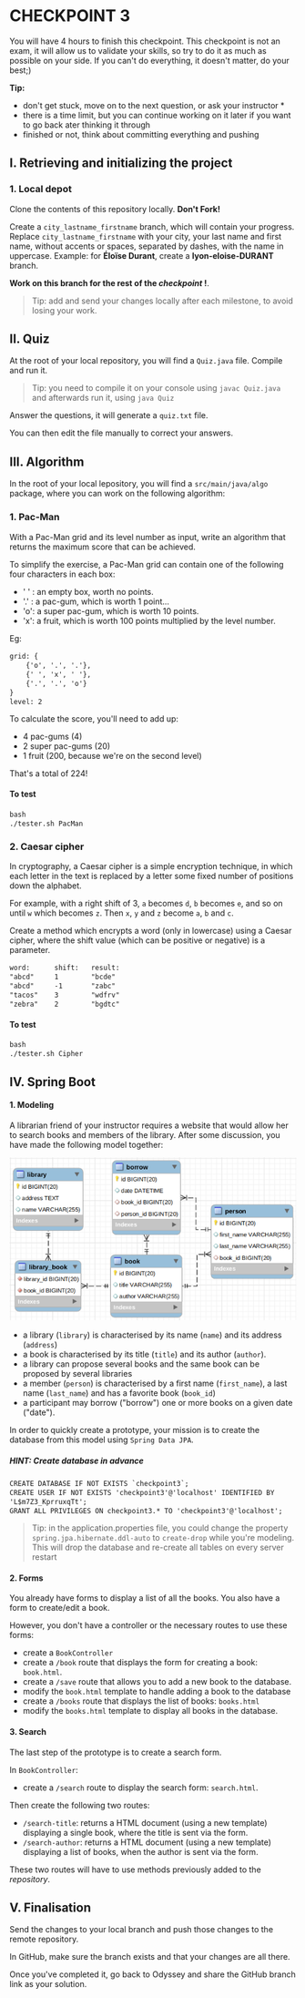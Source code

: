 # CHECKPOINT 3

You will have 4 hours to finish this checkpoint. This checkpoint is not an exam, it will allow us to validate your skills, so try to do it as much as possible on your side. If you can't do everything, it doesn't matter, do your best;)


**Tip:**

* don't get stuck, move on to the next question, or ask your instructor *
* there is a time limit, but you can continue working on it later if you want to go back ater thinking it through
* finished or not, think about committing everything and pushing

## I. Retrieving and initializing the project

### 1. Local depot

Clone the contents of this repository locally. **Don't Fork!**

Create a `city_lastname_firstname` branch, which will contain your progress. Replace `city_lastname_firstname` with your city, your last name and first name, without accents or spaces, separated by dashes, with the name in uppercase. Example: for **Éloïse Durant**, create a **lyon-eloise-DURANT** branch.

**Work on this branch for the rest of the *checkpoint* !**.

> Tip: add and send your changes locally after each milestone, to avoid losing your work.

## II. Quiz

At the root of your local repository, you will find a `Quiz.java` file. Compile and run it.

> Tip: you need to compile it on your console using `javac Quiz.java` and afterwards run it, using `java Quiz`

Answer the questions, it will generate a `quiz.txt` file.

You can then edit the file manually to correct your answers.

## III. Algorithm

In the root of your local lepository, you will find a `src/main/java/algo` package, where you can work on the following algorithm:

### 1. Pac-Man

With a Pac-Man grid and its level number as input, write an algorithm that returns the maximum score that can be achieved.

To simplify the exercise, a Pac-Man grid can contain one of the following four characters in each box:

* ' ' : an empty box, worth no points.
* '.' : a pac-gum, which is worth 1 point...
* 'o': a super pac-gum, which is worth 10 points.
* 'x': a fruit, which is worth 100 points multiplied by the level number.

Eg:

```
grid: {
    {'o', '.', '.'},
    {' ', 'x', ' '},
    {'.', '.', 'o'}
}
level: 2
```

To calculate the score, you'll need to add up:

* 4 pac-gums (4)
* 2 super pac-gums (20)
* 1 fruit (200, because we're on the second level)

That's a total of 224!

#### To test
```
bash
./tester.sh PacMan
```

### 2. Caesar cipher
       
In cryptography, a Caesar cipher is a simple encryption technique, in which each letter in the text is replaced by a letter some fixed number of positions down the alphabet.

For example, with a right shift of 3, `a` becomes `d`, `b` becomes `e`, and so on until `w` which becomes `z`. Then `x`, `y` and `z` become `a`, `b` and `c`. 

Create a method which encrypts a word (only in lowercase) using a Caesar cipher, where the shift value (which can be positive or negative) is a parameter.

```
word:      shift:   result:
"abcd"     1        "bcde"
"abcd"     -1       "zabc"
"tacos"    3        "wdfrv"
"zebra"    2        "bgdtc"
```

#### To test

```
bash
./tester.sh Cipher
```

## IV. Spring Boot

#### 1. Modeling

A librarian friend of your instructor requires a website that would allow her to search books and members of the library. After some discussion, you have made the following model together:

![library model](database/checkpoint3_model.png)

* a library (`library`) is characterised by its name (`name`) and its address (`address`)
* a book is characterised by its title (`title`) and its author (`author`).
* a library can propose several books and the same book can be proposed by several libraries
* a member (`person`) is characterised by a first name (`first_name`), a last name (`last_name`) and has a favorite book (`book_id`)
* a participant may borrow ("borrow") one or more books on a given date ("date").

In order to quickly create a prototype, your mission is to create the database from this model using `Spring Data JPA`.

##### HINT: Create database in advance
```
CREATE DATABASE IF NOT EXISTS `checkpoint3`;
CREATE USER IF NOT EXISTS 'checkpoint3'@'localhost' IDENTIFIED BY 'L$m7Z3_KprruxqTt';
GRANT ALL PRIVILEGES ON checkpoint3.* TO 'checkpoint3'@'localhost';
```
> Tip: in the application.properties file, you could change the property `spring.jpa.hibernate.ddl-auto` to `create-drop` while you're modeling. This will drop the database and re-create all tables on every server restart

#### 2. Forms

You already have forms to display a list of all the books. You also have a form to create/edit a book.

However, you don't have a controller or the necessary routes to use these forms:

* create a `BookController`
* create a `/book` route that displays the form for creating a book: `book.html`.
* create a `/save` route that allows you to add a new book to the database.
* modify the `book.html` template to handle adding a book to the database
* create a `/books` route that displays the list of books: `books.html`
* modify the `books.html` template to display all books in the database.

#### 3. Search

The last step of the prototype is to create a search form.

In `BookController`:
* create a `/search` route to display the search form: `search.html`.

Then create the following two routes:

* `/search-title`: returns a HTML document (using a new template) displaying a single book, where the title is sent via the form.
* `/search-author`: returns a HTML document (using a new template) displaying a list of books, when the author is sent via the form.

These two routes will have to use methods previously added to the *repository*.

## V. Finalisation

Send the changes to your local branch and push those changes to the remote repository.

In GitHub, make sure the branch exists and that your changes are all there.

Once you've completed it, go back to Odyssey and share the GitHub branch link as your solution.
